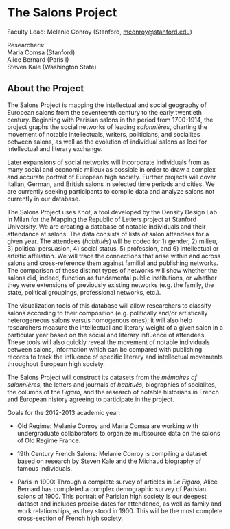 The Salons Project
==================

Faculty Lead: Melanie Conroy (Stanford, mconroy@stanford.edu)

Researchers:  
Maria Comsa (Stanford)  
Alice Bernard (Paris I)  
Steven Kale (Washington State)  

About the Project
-

The Salons Project is mapping the intellectual and social geography of European salons from the seventeenth century to the early twentieth century. Beginning with Parisian salons in the period from 1700-1914, the project graphs the social networks of leading *salonnières*, charting the movement of notable intellectuals, writers, politicians, and socialites between salons, as well as the evolution of individual salons as loci for intellectual and literary exchange.

Later expansions of social networks will incorporate individuals from as many social and economic milieux as possible in order to draw a complex and accurate portrait of European high society. Further projects will cover Italian, German, and British salons in selected time periods and cities. We are currently seeking participants to compile data and analyze salons not currently in our database.

The Salons Project uses Knot, a tool developed by the Density Design Lab in Milan for the Mapping the Republic of Letters project at Stanford University. We are creating a database of notable individuals and their attendance at salons. The data consists of lists of salon attendees for a given year. The attendees (*habitués*) will be coded for 1) gender, 2) milieu, 3) political persuasion, 4) social status, 5) profession, and 6) intellectual or artistic affiliation. We will trace the connections that arise within and across salons and cross-reference them against familial and publishing networks. The comparison of these distinct types of networks will show whether the salons did, indeed, function as fundamental public institutions, or whether they were extensions of previously existing networks (e.g. the family, the state, political groupings, professional networks, etc.).

The visualization tools of this database will allow researchers to classify salons according to their composition (e.g. politically and/or artistically heterogeneous salons versus homogenous ones); it will also help researchers measure the intellectual and literary weight of a given salon in a particular year based on the social and literary influence of attendees. These tools will also quickly reveal the movement of notable individuals between salons, information which can be compared with publishing records to track the influence of specific literary and intellectual movements throughout European high society.

The Salons Project will construct its datasets from the *mémoires of salonnières*, the letters and journals of *habitués*, biographies of socialites, the columns of the *Figaro*, and the research of notable historians in French and European history agreeing to participate in the project.

Goals for the 2012-2013 academic year:

- Old Regime: Melanie Conroy and Maria Comsa are working with undergraduate collaborators to organize multisource data on the salons of Old Regime France.

- 19th Century French Salons: Melanie Conroy is compiling a dataset based on research by Steven Kale and the Michaud biography of famous individuals.

- Paris in 1900: Through a complete survey of articles in *Le Figaro*, Alice Bernard has completed a complex demographic survey of Parisian salons of 1900. This portrait of Parisian high society is our deepest dataset and includes precise dates for attendance, as well as family and work relationships, as they stood in 1900. This will be the most complete cross-section of French high society.
